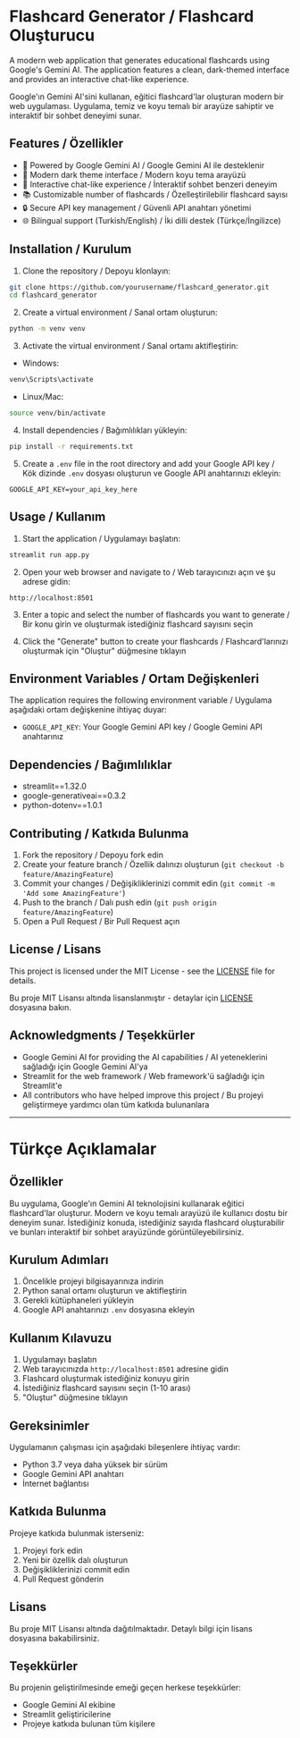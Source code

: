 # Flashcard Generator / Flashcard Oluşturucu

A modern web application that generates educational flashcards using Google's Gemini AI. The application features a clean, dark-themed interface and provides an interactive chat-like experience.

Google'ın Gemini AI'sini kullanan, eğitici flashcard'lar oluşturan modern bir web uygulaması. Uygulama, temiz ve koyu temalı bir arayüze sahiptir ve interaktif bir sohbet deneyimi sunar.

## Features / Özellikler

- 🤖 Powered by Google Gemini AI / Google Gemini AI ile desteklenir
- 🎨 Modern dark theme interface / Modern koyu tema arayüzü
- 💬 Interactive chat-like experience / İnteraktif sohbet benzeri deneyim
- 📚 Customizable number of flashcards / Özelleştirilebilir flashcard sayısı
- 🔒 Secure API key management / Güvenli API anahtarı yönetimi
- 🌐 Bilingual support (Turkish/English) / İki dilli destek (Türkçe/İngilizce)

## Installation / Kurulum

1. Clone the repository / Depoyu klonlayın:
```bash
git clone https://github.com/yourusername/flashcard_generator.git
cd flashcard_generator
```

2. Create a virtual environment / Sanal ortam oluşturun:
```bash
python -m venv venv
```

3. Activate the virtual environment / Sanal ortamı aktifleştirin:
- Windows:
```bash
venv\Scripts\activate
```
- Linux/Mac:
```bash
source venv/bin/activate
```

4. Install dependencies / Bağımlılıkları yükleyin:
```bash
pip install -r requirements.txt
```

5. Create a `.env` file in the root directory and add your Google API key / Kök dizinde `.env` dosyası oluşturun ve Google API anahtarınızı ekleyin:
```
GOOGLE_API_KEY=your_api_key_here
```

## Usage / Kullanım

1. Start the application / Uygulamayı başlatın:
```bash
streamlit run app.py
```

2. Open your web browser and navigate to / Web tarayıcınızı açın ve şu adrese gidin:
```
http://localhost:8501
```

3. Enter a topic and select the number of flashcards you want to generate / Bir konu girin ve oluşturmak istediğiniz flashcard sayısını seçin

4. Click the "Generate" button to create your flashcards / Flashcard'larınızı oluşturmak için "Oluştur" düğmesine tıklayın

## Environment Variables / Ortam Değişkenleri

The application requires the following environment variable / Uygulama aşağıdaki ortam değişkenine ihtiyaç duyar:

- `GOOGLE_API_KEY`: Your Google Gemini API key / Google Gemini API anahtarınız

## Dependencies / Bağımlılıklar

- streamlit==1.32.0
- google-generativeai==0.3.2
- python-dotenv==1.0.1

## Contributing / Katkıda Bulunma

1. Fork the repository / Depoyu fork edin
2. Create your feature branch / Özellik dalınızı oluşturun (`git checkout -b feature/AmazingFeature`)
3. Commit your changes / Değişikliklerinizi commit edin (`git commit -m 'Add some AmazingFeature'`)
4. Push to the branch / Dalı push edin (`git push origin feature/AmazingFeature`)
5. Open a Pull Request / Bir Pull Request açın

## License / Lisans

This project is licensed under the MIT License - see the [LICENSE](LICENSE) file for details.

Bu proje MIT Lisansı altında lisanslanmıştır - detaylar için [LICENSE](LICENSE) dosyasına bakın.

## Acknowledgments / Teşekkürler

- Google Gemini AI for providing the AI capabilities / AI yeteneklerini sağladığı için Google Gemini AI'ya
- Streamlit for the web framework / Web framework'ü sağladığı için Streamlit'e
- All contributors who have helped improve this project / Bu projeyi geliştirmeye yardımcı olan tüm katkıda bulunanlara

---

# Türkçe Açıklamalar

## Özellikler
Bu uygulama, Google'ın Gemini AI teknolojisini kullanarak eğitici flashcard'lar oluşturur. Modern ve koyu temalı arayüzü ile kullanıcı dostu bir deneyim sunar. İstediğiniz konuda, istediğiniz sayıda flashcard oluşturabilir ve bunları interaktif bir sohbet arayüzünde görüntüleyebilirsiniz.

## Kurulum Adımları
1. Öncelikle projeyi bilgisayarınıza indirin
2. Python sanal ortamı oluşturun ve aktifleştirin
3. Gerekli kütüphaneleri yükleyin
4. Google API anahtarınızı `.env` dosyasına ekleyin

## Kullanım Kılavuzu
1. Uygulamayı başlatın
2. Web tarayıcınızda `http://localhost:8501` adresine gidin
3. Flashcard oluşturmak istediğiniz konuyu girin
4. İstediğiniz flashcard sayısını seçin (1-10 arası)
5. "Oluştur" düğmesine tıklayın

## Gereksinimler
Uygulamanın çalışması için aşağıdaki bileşenlere ihtiyaç vardır:
- Python 3.7 veya daha yüksek bir sürüm
- Google Gemini API anahtarı
- İnternet bağlantısı

## Katkıda Bulunma
Projeye katkıda bulunmak isterseniz:
1. Projeyi fork edin
2. Yeni bir özellik dalı oluşturun
3. Değişikliklerinizi commit edin
4. Pull Request gönderin

## Lisans
Bu proje MIT Lisansı altında dağıtılmaktadır. Detaylı bilgi için lisans dosyasına bakabilirsiniz.

## Teşekkürler
Bu projenin geliştirilmesinde emeği geçen herkese teşekkürler:
- Google Gemini AI ekibine
- Streamlit geliştiricilerine
- Projeye katkıda bulunan tüm kişilere 